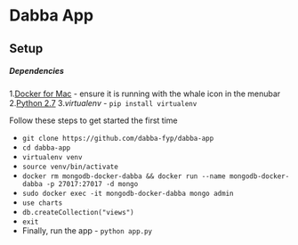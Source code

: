 # Dabba App

## Setup

##### Dependencies
1.[Docker for Mac](https://download.docker.com/mac/stable/Docker.dmg) - ensure it is running with the whale icon in the menubar
2.[Python 2.7](https://www.python.org/download/releases/2.7/)
3.*virtualenv* - `pip install virtualenv`

Follow these steps to get started the first time

* `git clone https://github.com/dabba-fyp/dabba-app`
* `cd dabba-app`
* `virtualenv venv`
* `source venv/bin/activate`
* `docker rm mongodb-docker-dabba && docker run --name mongodb-docker-dabba -p 27017:27017 -d mongo`
* `sudo docker exec -it mongodb-docker-dabba mongo admin`
* `use charts`
* `db.createCollection("views")`
* `exit`
* Finally, run the app - `python app.py`

